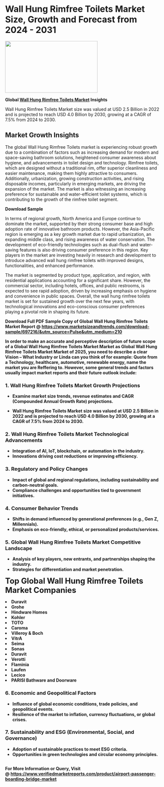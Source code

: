 <H1>Wall Hung Rimfree Toilets Market Size, Growth and Forecast from 2024 - 2031</H1><img class="aligncenter size-medium wp-image-584254" src="https://thirdeyenews.in/wp-content/uploads/2024/09/Global-Market-Research-300x168.jpeg" alt="" width="300" height="168" /><p><strong>Global&nbsp;<a href="https://www.marketsizeandtrends.com/download-sample/697216/&amp;utm_source=Pulse&amp;utm_medium=210">Wall Hung Rimfree Toilets Market</a> Insights</strong></p><p>Wall Hung Rimfree Toilets Market size was valued at USD 2.5 Billion in 2022 and is projected to reach USD 4.0 Billion by 2030, growing at a CAGR of 7.5% from 2024 to 2030.</p><p><h2>Market Growth Insights</h2> <p>The global Wall Hung Rimfree Toilets market is experiencing robust growth due to a combination of factors such as increasing demand for modern and space-saving bathroom solutions, heightened consumer awareness about hygiene, and advancements in toilet design and technology. Rimfree toilets, which are designed without a traditional rim, offer superior cleanliness and easier maintenance, making them highly attractive to consumers. Additionally, urbanization, growing construction activities, and rising disposable incomes, particularly in emerging markets, are driving the expansion of the market. The market is also witnessing an increasing preference for sustainable and water-efficient toilet systems, which is contributing to the growth of the rimfree toilet segment.</p> <p><strong>Download Sample</strong></p> <p>In terms of regional growth, North America and Europe continue to dominate the market, supported by their strong consumer base and high adoption rate of innovative bathroom products. However, the Asia-Pacific region is emerging as a key growth market due to rapid urbanization, an expanding middle class, and rising awareness of water conservation. The development of eco-friendly technologies such as dual-flush and water-saving features is also driving consumer preference in this region. Key players in the market are investing heavily in research and development to introduce advanced wall hung rimfree toilets with improved designs, functionalities, and enhanced performance.</p> <p>The market is segmented by product type, application, and region, with residential applications accounting for a significant share. However, the commercial sector, including hotels, offices, and public restrooms, is expected to see rapid adoption, driven by increasing emphasis on hygiene and convenience in public spaces. Overall, the wall hung rimfree toilets market is set for sustained growth over the next few years, with technological innovations and eco-conscious consumer preferences playing a pivotal role in shaping its future.</p> <p><strong></p><p><span class=""><strong>Download Full PDF Sample Copy of Global Wall Hung Rimfree Toilets Market Report</strong> @ <a href="https://www.marketsizeandtrends.com/download-sample/697216/&amp;utm_source=Pulse&amp;utm_medium=210" target="_blank">https://www.marketsizeandtrends.com/download-sample/697216/&amp;utm_source=Pulse&amp;utm_medium=210</a></span></p><p>In order to make an accurate and perceptive description of future scope of a Global&nbsp;Wall Hung Rimfree Toilets Market Market as Global&nbsp;Wall Hung Rimfree Toilets Market Market of 2025, you need to describe a clear Vision &ndash; What Industry or Linda can you think of for example: Quote from a Technology, healthcare, automotive, renewable energy, name the market you are Reffering to. However, some general trends and factors usually impact market reports and their future outlook include:</p><h3>1.&nbsp;<strong>Wall Hung Rimfree Toilets Market Growth Projections</strong></h3><ul><li>Examine market size trends, revenue estimates and CAGR (Compounded Annual Growth Rate) projections.</li><li><p>Wall Hung Rimfree Toilets Market size was valued at USD 2.5 Billion in 2022 and is projected to reach USD 4.0 Billion by 2030, growing at a CAGR of 7.5% from 2024 to 2030.</p></li></ul><h3>2.&nbsp;<strong>Wall Hung Rimfree Toilets Market Technological Advancements</strong></h3><ul><li>Integration of AI, IoT, blockchain, or automation in the industry.</li><li>Innovations driving cost reductions or improving efficiency.</li></ul><h3>3.&nbsp;<strong>Regulatory and Policy Changes</strong></h3><ul><li>Impact of global and regional regulations, including sustainability and carbon-neutral goals.</li><li>Compliance challenges and opportunities tied to government initiatives.</li></ul><h3>4.&nbsp;<strong>Consumer Behavior Trends</strong></h3><ul><li>Shifts in demand influenced by generational preferences (e.g., Gen Z, Millennials).</li><li>Emphasis on eco-friendly, ethical, or personalized products/services.</li></ul><h3>5.&nbsp;<strong>Global Wall Hung Rimfree Toilets Market Competitive Landscape</strong></h3><ul><li>Analysis of key players, new entrants, and partnerships shaping the industry.</li><li>Strategies for differentiation and market penetration.</li></ul><p data-pm-slice="1 1 []"><span style="color: inherit; font-family: inherit; font-size: 25px;">Top Global Wall Hung Rimfree Toilets Market Companies</span></p><div class="" data-test-id=""><p><li>Duravit</li><li> Grohe</li><li> Hindware Homes</li><li> Kohler</li><li> TOTO</li><li> Caroma</li><li> Villeroy & Boch</li><li> VitrA</li><li> Seima</li><li> Sonas</li><li> Duravit</li><li> Verotti</li><li> Flaminia</li><li> Laufen</li><li> Lecico</li><li> PARISI Bathware and Doorware</li></p></div><h3>6.&nbsp;<strong>Economic and Geopolitical Factors</strong></h3><ul><li>Influence of global economic conditions, trade policies, and geopolitical events.</li><li>Resilience of the market to inflation, currency fluctuations, or global crises.</li></ul><h3>7.&nbsp;<strong>Sustainability and ESG (Environmental, Social, and Governance)</strong></h3><ul><li>Adoption of sustainable practices to meet ESG criteria.</li><li>Opportunities in green technologies and circular economy principles.</li></ul><h2><strong style="font-size: 14px;">For More Information or Query, Visit @&nbsp;</strong><a style="background-color: #ffffff; font-size: 14px;" href="https://www.marketsizeandtrends.com/report/wall-hung-rimfree-toilets-market/" target="_blank">https://www.verifiedmarketreports.com/product/airport-passenger-boarding-bridge-market</a></h2>
